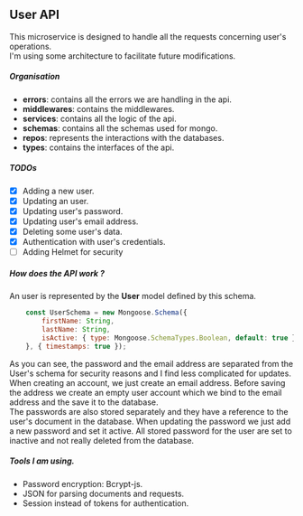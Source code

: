 ## User API
This microservice is designed to handle all the requests concerning user's operations.
<br />
I'm using some architecture to facilitate future modifications.<br />

##### Organisation
- <strong>errors</strong>: contains all the errors we are handling in the api.
- <strong>middlewares</strong>: contains the middlewares.
- <strong>services</strong>: contains all the logic of the api.
- <strong>schemas</strong>: contains all the schemas used for mongo.
- <strong>repos</strong>: represents the interactions with the databases.
- <strong>types</strong>: contains the interfaces of the api.

##### TODOs

 - [x] Adding a new user.
 - [x] Updating an user.
 - [x] Updating user's password.
 - [x] Updating user's email address.
 - [x] Deleting some user's data.
 - [x] Authentication with user's credentials.
 - [ ] Adding Helmet for security
 
##### How does the API work ?
An user is represented by the <strong>User</strong> model defined by this schema.
```javascript
    const UserSchema = new Mongoose.Schema({
        firstName: String,
        lastName: String,
        isActive: { type: Mongoose.SchemaTypes.Boolean, default: true }       
    }, { timestamps: true });
```
As you can see, the password and the email address are separated from the User's schema for security reasons and I find
less complicated for updates.<br />
When creating an account, we just create an email address. Before saving the
address we create an empty user account which we bind to the email address and the save it
to the database. <br />
The passwords are also stored separately and they have a reference to the user's document in the database. When updating the
password we just add a new password and set it active. All stored password for the user are set to inactive and not really
deleted from the database.

##### Tools I am using.

- Password encryption: Bcrypt-js.
- JSON for parsing documents and requests.
- Session instead of tokens for authentication.
